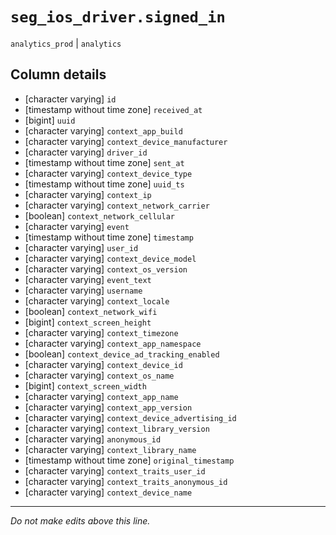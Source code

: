 # `seg_ios_driver.signed_in`
`analytics_prod` | `analytics`

## Column details
* [character varying] `id`
* [timestamp without time zone] `received_at`
* [bigint]    `uuid`
* [character varying] `context_app_build`
* [character varying] `context_device_manufacturer`
* [character varying] `driver_id`
* [timestamp without time zone] `sent_at`
* [character varying] `context_device_type`
* [timestamp without time zone] `uuid_ts`
* [character varying] `context_ip`
* [character varying] `context_network_carrier`
* [boolean]   `context_network_cellular`
* [character varying] `event`
* [timestamp without time zone] `timestamp`
* [character varying] `user_id`
* [character varying] `context_device_model`
* [character varying] `context_os_version`
* [character varying] `event_text`
* [character varying] `username`
* [character varying] `context_locale`
* [boolean]   `context_network_wifi`
* [bigint]    `context_screen_height`
* [character varying] `context_timezone`
* [character varying] `context_app_namespace`
* [boolean]   `context_device_ad_tracking_enabled`
* [character varying] `context_device_id`
* [character varying] `context_os_name`
* [bigint]    `context_screen_width`
* [character varying] `context_app_name`
* [character varying] `context_app_version`
* [character varying] `context_device_advertising_id`
* [character varying] `context_library_version`
* [character varying] `anonymous_id`
* [character varying] `context_library_name`
* [timestamp without time zone] `original_timestamp`
* [character varying] `context_traits_user_id`
* [character varying] `context_traits_anonymous_id`
* [character varying] `context_device_name`

-------------------------------------------------------------------------------
*Do not make edits above this line.*
